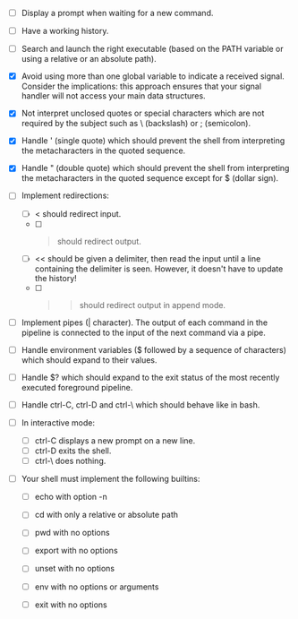 - [ ] Display a prompt when waiting for a new command.
- [ ] Have a working history.
- [ ] Search and launch the right executable (based on the PATH variable or using a relative or an absolute path).
- [x] Avoid using more than one global variable to indicate a received signal. Consider the implications: this approach ensures that your signal handler will not access your main data structures.
- [x] Not interpret unclosed quotes or special characters which are not required by the subject such as \ (backslash) or ; (semicolon).
- [x] Handle ' (single quote) which should prevent the shell from interpreting the metacharacters in the quoted sequence.
- [x] Handle " (double quote) which should prevent the shell from interpreting the metacharacters in the quoted sequence except for $ (dollar sign).
- [ ] Implement redirections:

   - [ ] < should redirect input.
   - [ ] > should redirect output.
   - [ ] << should be given a delimiter, then read the input until a line containing the delimiter is seen. However, it doesn't have to update the history!
   - [ ] >> should redirect output in append mode.

- [ ] Implement pipes (| character). The output of each command in the pipeline is connected to the input of the next command via a pipe.
- [ ] Handle environment variables ($ followed by a sequence of characters) which should expand to their values.
- [ ] Handle $? which should expand to the exit status of the most recently executed foreground pipeline.
- [ ] Handle ctrl-C, ctrl-D and ctrl-\ which should behave like in bash.
- [ ] In interactive mode:

   - [ ] ctrl-C displays a new prompt on a new line.
   - [ ] ctrl-D exits the shell.
   - [ ] ctrl-\ does nothing.

- [ ] Your shell must implement the following builtins:
    - [ ]  echo with option -n
    - [ ] cd with only a relative or absolute path
    - [ ] pwd with no options
    - [ ] export with no options
    - [ ] unset with no options
    - [ ] env with no options or arguments
    - [ ] exit with no options

